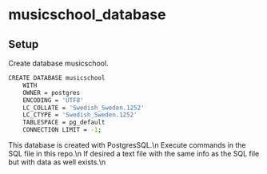 # musicschool_database

## Setup

Create database musicschool.

```bash
CREATE DATABASE musicschool
    WITH 
    OWNER = postgres
    ENCODING = 'UTF8'
    LC_COLLATE = 'Swedish_Sweden.1252'
    LC_CTYPE = 'Swedish_Sweden.1252'
    TABLESPACE = pg_default
    CONNECTION LIMIT = -1;
```
This database is created with PostgresSQL.\n
Execute commands in the SQL file in this repo.\n
If desired a text file with the same info as the SQL file but with data as well exists.\n 
